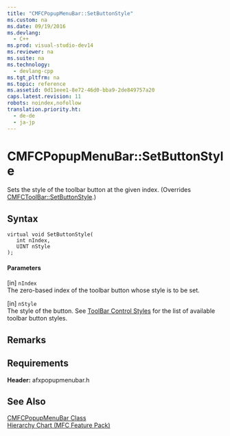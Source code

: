 ```yaml
---
title: "CMFCPopupMenuBar::SetButtonStyle"
ms.custom: na
ms.date: 09/19/2016
ms.devlang: 
  - C++
ms.prod: visual-studio-dev14
ms.reviewer: na
ms.suite: na
ms.technology: 
  - devlang-cpp
ms.tgt_pltfrm: na
ms.topic: reference
ms.assetid: 0d11eee1-8e72-46d0-bba9-2de849757a20
caps.latest.revision: 11
robots: noindex,nofollow
translation.priority.ht: 
  - de-de
  - ja-jp
---
```

# CMFCPopupMenuBar::SetButtonStyle
Sets the style of the toolbar button at the given index. (Overrides [CMFCToolBar::SetButtonStyle](../vs140/CMFCToolBar--SetButtonStyle.md).)  
  
## Syntax  
  
```  
virtual void SetButtonStyle(  
   int nIndex,  
   UINT nStyle  
);  
```  
  
#### Parameters  
 [in] `nIndex`  
 The zero-based index of the toolbar button whose style is to be set.  
  
 [in] `nStyle`  
 The style of the button. See [ToolBar Control Styles](../vs140/ToolBar-Control-Styles.md) for the list of available toolbar button styles.  
  
## Remarks  
  
## Requirements  
 **Header:** afxpopupmenubar.h  
  
## See Also  
 [CMFCPopupMenuBar Class](../vs140/CMFCPopupMenuBar-Class.md)   
 [Hierarchy Chart (MFC Feature Pack)](../vs140/Hierarchy-Chart.md)